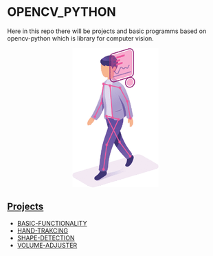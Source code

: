 # OPENCV_PYTHON

Here in this repo there will be projects and basic programms based on opencv-python which is library for computer vision.

<p align="center">
  <img width="200px" src="Object_Detection.png">
</p>

## [Projects](https://github.com/aditya-2703/OPENCV_PYTHON/tree/main/PROJECTS)
  
  * [BASIC-FUNCTIONALITY](https://github.com/aditya-2703/OPENCV_PYTHON/tree/main/BASICS)
  * [HAND-TRAKCING](https://github.com/aditya-2703/OPENCV_PYTHON/tree/main/PROJECTS/HAND_TRACKING)
  * [SHAPE-DETECTION](https://github.com/aditya-2703/OPENCV_PYTHON/tree/main/PROJECTS/SHAPE_DETECTION)
  * [VOLUME-ADJUSTER](https://github.com/aditya-2703/OPENCV_PYTHON/tree/main/PROJECTS/VOLUME_ADJUSTER)
